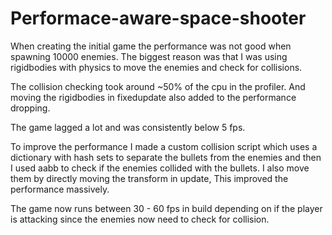 # Performace-aware-space-shooter

When creating the initial game the performance was not good when spawning 10000 enemies. The biggest reason was that I was using rigidbodies with physics to move the enemies and check for collisions.

The collision checking took around ~50% of the cpu in the profiler. And moving the rigidbodies in fixedupdate also added to the performance dropping.

The game lagged a lot and was consistently below 5 fps.


To improve the performance I made a custom collision script which uses a dictionary with hash sets to separate the bullets from the enemies and then I used aabb to check if the enemies collided with the bullets. I also move them by directly moving the transform in update, This improved the performance massively.

The game now runs between 30 - 60 fps in build depending on if the player is attacking since the enemies now need to check for collision.
